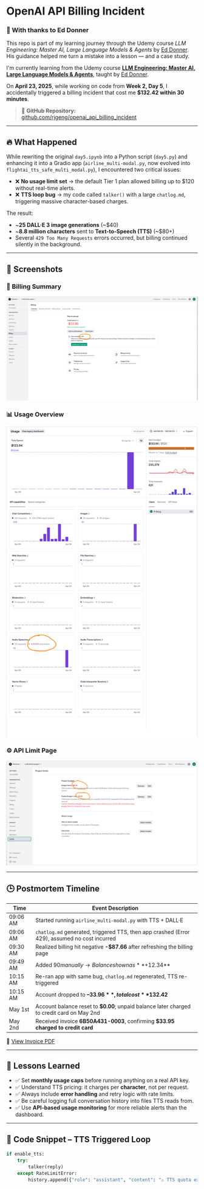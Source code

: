 # OpenAI API Billing Incident

### 🙏 With thanks to Ed Donner
This repo is part of my learning journey through the Udemy course *LLM Engineering: Master AI, Large Language Models & Agents* by [Ed Donner](https://www.linkedin.com/in/eddonner/). His guidance helped me turn a mistake into a lesson — and a case study.

I'm currently learning from the Udemy course [**LLM Engineering: Master AI, Large Language Models & Agents**](https://www.udemy.com/course/llm-engineering-master-ai-and-large-language-models), taught by [Ed Donner](https://www.linkedin.com/in/eddonner/).

On **April 23, 2025**, while working on code from **Week 2, Day 5**, I accidentally triggered a billing incident that cost me **$132.42 within 30 minutes**.

> 🔗 **GitHub Repository:**  
> [github.com/rjgeng/openai_api_billing_incident](https://github.com/rjgeng/openai_api_billing_incident)

---

## 🔥 What Happened

While rewriting the original `day5.ipynb` into a Python script (`day5.py`) and enhancing it into a Gradio app (`airline_multi-modal.py`, now evolved into `flightai_tts_safe_multi_modal.py`), I encountered two critical issues:

- ❌ **No usage limit set** → the default Tier 1 plan allowed billing up to $120 without real-time alerts.
- ❌ **TTS loop bug** → my code called `talker()` with a large `chatlog.md`, triggering massive character-based charges.

The result:
- ~**25 DALL·E 3 image generations** (~$40)
- ~**8.8 million characters** sent to **Text-to-Speech (TTS)** (~$80+)
- Several `429 Too Many Requests` errors occurred, but billing continued silently in the background.

---

## 📸 Screenshots

### 🧾 Billing Summary  
![Billing Screenshot](./week2/scripts/day5/billing_incident/incident_activity_&_cost/billing_page_screenshot.png)

### 📊 Usage Overview  
![Usage Screenshot](./week2/scripts/day5/billing_incident/incident_activity_&_cost/usage_page_screenshot.png)

### ⚙️ API Limit Page  
![Limit Screenshot](./week2/scripts/day5/billing_incident/incident_activity_&_cost/limit_page_screenshot.png)

---

## 🕒 Postmortem Timeline 

| Time       | Event Description                                                                                     |
|------------|------------------------------------------------------------------------------------------------------|
| 09:06 AM   | Started running `airline_multi-modal.py` with TTS + DALL·E                                           |
| 09:06 AM   | `chatlog.md` generated, triggered TTS, then app crashed (Error 429), assumed no cost incurred        |
| 09:30 AM   | Realized billing hit negative **-$87.66** after refreshing the billing page                          |
| 09:49 AM   | Added $90 manually → Balance shown as **+$12.34**                                                    |
| 10:15 AM   | Re-ran app with same bug, `chatlog.md` regenerated, TTS re-triggered                                 |
| 10:15 AM   | Account dropped to **–$33.96**, total cost **$132.42**                                               |
| May 1st    | Account balance reset to **$0.00**; unpaid balance later charged to credit card on May 2nd           |
| May 2nd    | Received invoice **6B50A431-0003**, confirming **$33.95 charged to credit card**                     |

📎 [View Invoice PDF](./week2/scripts/day5/billing_incident/incident_activity_&_cost/Receipt-2279-2005.pdf)

---

## 🧠 Lessons Learned

- ✅ Set **monthly usage caps** before running anything on a real API key.
- ✅ Understand TTS pricing: it charges per **character**, not per request.
- ✅ Always include **error handling** and retry logic with rate limits.
- ✅ Be careful logging full conversation history into files TTS reads from.
- ✅ Use **API-based usage monitoring** for more reliable alerts than the dashboard.

---

## 🧩 Code Snippet – TTS Triggered Loop

```python
if enable_tts:
    try:
        talker(reply)
    except RateLimitError:
        history.append({"role": "assistant", "content": "⚠️ TTS quota exceeded."})
